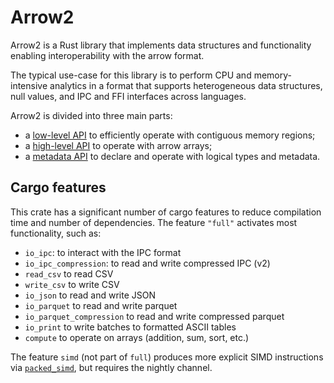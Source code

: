# Arrow2

Arrow2 is a Rust library that implements data structures and functionality enabling
interoperability with the arrow format.

The typical use-case for this library is to perform CPU and memory-intensive analytics in a format that supports heterogeneous data structures, null values, and IPC and FFI interfaces across languages.

Arrow2 is divided into three main parts: 

* a [low-level API](./low_level.md) to efficiently operate with contiguous memory regions;
* a [high-level API](./high_level.md) to operate with arrow arrays;
* a [metadata API](./metadata.md) to declare and operate with logical types and metadata.

## Cargo features

This crate has a significant number of cargo features to reduce compilation
time and number of dependencies. The feature `"full"` activates most
functionality, such as:

* `io_ipc`: to interact with the IPC format
* `io_ipc_compression`: to read and write compressed IPC (v2)
* `read_csv` to read CSV
* `write_csv` to write CSV
* `io_json` to read and write JSON
* `io_parquet` to read and write parquet
* `io_parquet_compression` to read and write compressed parquet
* `io_print` to write batches to formatted ASCII tables
* `compute` to operate on arrays (addition, sum, sort, etc.)

The feature `simd` (not part of `full`) produces more explicit SIMD instructions
via [`packed_simd`](https://github.com/rust-lang/packed_simd), but requires the 
nightly channel.
